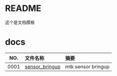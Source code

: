 # README

这个是文档模板

# docs

NO.  |文件名称|摘要
:---:|:--|:--
0001 | [sensor_bringup](docs/0001_sensor_bringup.md) | mtk sensor bringup
